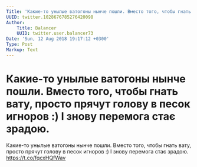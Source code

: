 ```yaml
---
Title: 'Какие-то унылые ватогоны нынче пошли. Вместо того, чтобы гнать вату, просто прячут голову в песок игноров :) І знову перемога стає зрадою.'
UUID: twitter.1028676785276420098
Author:
    Title: Balancer
    UUID: twitter.user.balancer73
Date: 'Sun, 12 Aug 2018 19:17:12 +0300'
Type: Post
Markup: Text
---
```


# Какие-то унылые ватогоны нынче пошли. Вместо того, чтобы гнать вату, просто прячут голову в песок игноров :) І знову перемога стає зрадою.

Какие-то унылые ватогоны нынче пошли. Вместо того, чтобы
гнать вату, просто прячут голову в песок игноров :) І знову
перемога стає зрадою. https://t.co/fqcxHQfWav